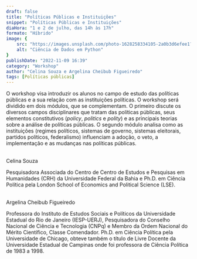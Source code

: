```yaml
---
draft: false
title: "Políticas Públicas e Instituições"
snippet: "Políticas Públicas e Instituições"
diaHora: "1 e 2 de julho, das 14h às 17h"
formato: "Híbrido"
image: {
    src: "https://images.unsplash.com/photo-1628258334105-2a0b3d6efee1?&fit=crop&w=430&h=240",
    alt: "Ciência de Dados em Python"
}
publishDate: "2022-11-09 16:39"
category: "Workshop"
author: "Celina Souza e Argelina Cheibub Figueiredo"
tags: [Políticas públicas]
---
```


O workshop visa introduzir os alunos no campo de estudo das políticas públicas e a sua relação com as instituições políticas. O workshop será dividido em dois módulos, que se complementam. O primeiro discute os diversos campos disciplinares que tratam das políticas públicas, seus elementos constitutivos (*policy*, *politics* e *polity*) e as principais teorias sobre a análise de políticas públicas. O segundo módulo analisa como as instituições (regimes políticos, sistemas de governo, sistemas eleitorais, partidos políticos, federalismo) influenciam a adoção, o veto, a implementação e as mudanças nas políticas públicas.

<br>
<span class="text-2xl font-bold text-primary">Celina Souza</span>

Pesquisadora Associada do Centro de Centro de Estudos e Pesquisas em Humanidades (CRH) da Universidade Federal da Bahia e Ph.D. em Ciência Política pela London School of Economics and Political Science (LSE).

<br>
<span class="text-2xl font-bold text-primary">Argelina Cheibub Figueiredo</span>

Professora do Instituto de Estudos Sociais e Políticos da Universidade Estadual do Rio de Janeiro (IESP-UERJ), Pesquisadora do Conselho Nacional de Ciência e Tecnologia (CNPq) e Membro da Ordem Nacional do Mérito Científico, Classe Comendador. Ph.D. em Ciência Política pela Universidade de Chicago, obteve também o título de Livre Docente da Universidade Estadual de Campinas onde foi professora de Ciência Política de 1983 a 1998. 